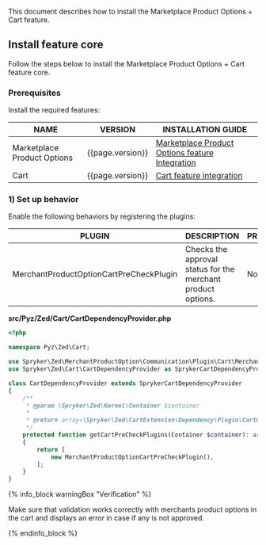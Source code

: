 

This document describes how to install the Marketplace Product Options + Cart feature.


## Install feature core

Follow the steps below to install the Marketplace Product Options + Cart feature core.

### Prerequisites

Install the required features:

| NAME | VERSION | INSTALLATION GUIDE |
| --------------- | ------- | ---------- |
| Marketplace Product Options| {{page.version}}      | [Marketplace Product Options feature Integration](/docs/marketplace/dev/feature-integration-guides/{{page.version}}/marketplace-product-options-feature-integration.html) |
| Cart | {{page.version}}   | [Cart feature integration](/docs/pbc/all/cart-and-checkout/{{page.version}}/base-shop/install-and-upgrade/install-features/install-the-cart-feature.html)

### 1) Set up behavior

Enable the following behaviors by registering the plugins:

| PLUGIN | DESCRIPTION | PREREQUISITES | NAMESPACE |
|-|-|-|-|
| MerchantProductOptionCartPreCheckPlugin | Checks the approval status for the merchant product options. | None | Spryker\Zed\MerchantProductOption\Communication\Plugin\Cart |


**src/Pyz/Zed/Cart/CartDependencyProvider.php**

```php
<?php

namespace Pyz\Zed\Cart;

use Spryker\Zed\MerchantProductOption\Communication\Plugin\Cart\MerchantProductOptionCartPreCheckPlugin;
use Spryker\Zed\Cart\CartDependencyProvider as SprykerCartDependencyProvider;

class CartDependencyProvider extends SprykerCartDependencyProvider
{
    /**
     * @param \Spryker\Zed\Kernel\Container $container
     *
     * @return array<\Spryker\Zed\CartExtension\Dependency\Plugin\CartPreCheckPluginInterface>
     */
    protected function getCartPreCheckPlugins(Container $container): array
    {
        return [
            new MerchantProductOptionCartPreCheckPlugin(),
        ];
    }
}
```

{% info_block warningBox "Verification" %}

Make sure that validation works correctly with merchants product options in the cart and displays an error in case if any is not approved.

{% endinfo_block %}

